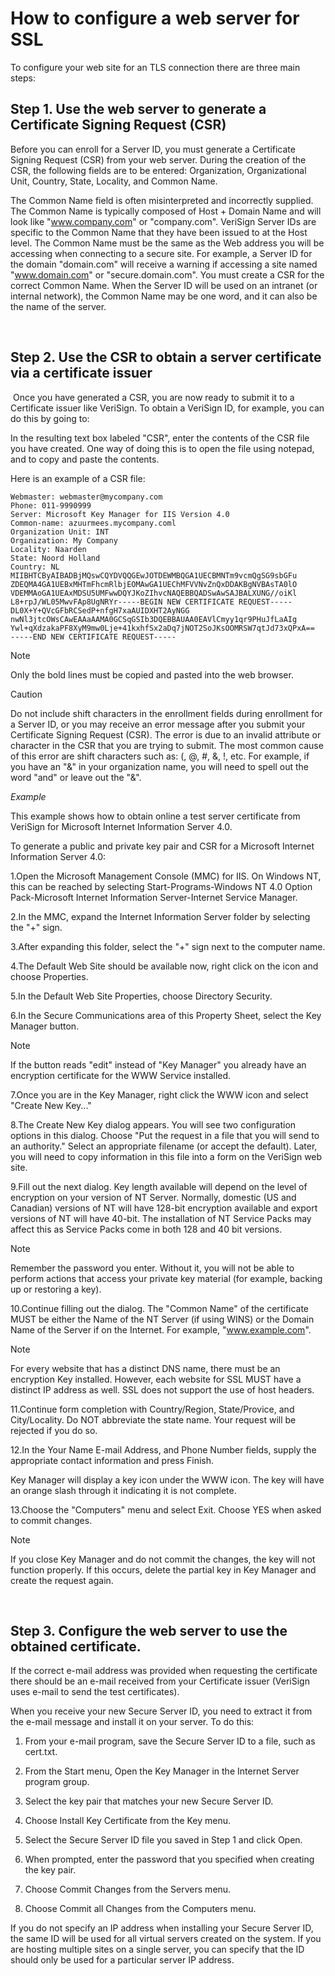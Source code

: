 # How to configure a web server for SSL

To configure your web site for an TLS connection there are three main steps:

## Step 1. Use the web server to generate a Certificate Signing Request (CSR)

Before you can enroll for a Server ID, you must generate a Certificate Signing Request (CSR) from your web server. During the creation of the CSR, the following fields are to be entered: Organization, Organizational Unit, Country, State, Locality, and Common Name.

The Common Name field is often misinterpreted and incorrectly supplied. The Common Name is typically composed of Host + Domain Name and will look like "www.company.com" or "company.com". VeriSign Server IDs are specific to the Common Name that they have been issued to at the Host level. The Common Name must be the same as the Web address you will be accessing when connecting to a secure site. For example, a Server ID for the domain "domain.com" will receive a warning if accessing a site named "www.domain.com" or "secure.domain.com". You must create a CSR for the correct Common Name. When the Server ID will be used on an intranet (or internal network), the Common Name may be one word, and it can also be the name of the server.

 

## Step 2. Use the CSR to obtain a server certificate via a certificate issuer

 Once you have generated a CSR, you are now ready to submit it to a Certificate issuer like VeriSign. To obtain a VeriSign ID, for example, you can do this by going to:

In the resulting text box labeled "CSR", enter the contents of the CSR file you have created. One way of doing this is to open the file using notepad, and to copy and paste the contents.

Here is an example of a CSR file:

```
Webmaster: webmaster@mycompany.com
Phone: 011-9990999
Server: Microsoft Key Manager for IIS Version 4.0
Common-name: azuurmees.mycompany.coml
Organization Unit: INT
Organization: My Company
Locality: Naarden
State: Noord Holland
Country: NL
MIIBHTCByAIBADBjMQswCQYDVQQGEwJOTDEWMBQGA1UECBMNTm9vcmQgSG9sbGFu
ZDEQMA4GA1UEBxMHTmFhcmRlbjEOMAwGA1UEChMFVVNvZnQxDDAKBgNVBAsTA0lO
VDEMMAoGA1UEAxMDSU5UMFwwDQYJKoZIhvcNAQEBBQADSwAwSAJBALXUNG//oiKl
L8+rpJ/WL05MwvFAp8UgNRYr-----BEGIN NEW CERTIFICATE REQUEST-----
DL0X+Y+QVcGFbRCSedP+nfgH7xaAUIDXHT2AyNGG
nwNl3jtcOWsCAwEAAaAAMA0GCSqGSIb3DQEBBAUAA0EAVlCmyy1qr9PHuJfLaAIg
Ywl+qXdzakaPF8XyM9mw0Lje+41kxhfSx2aDq7jNOT2SoJKsOOMRSW7qtJd73xQPxA==
-----END NEW CERTIFICATE REQUEST-----

```

> [!NOTE]
> Only the bold lines must be copied and pasted into the web browser.

> [!CAUTION]
> Do not include shift characters in the enrollment fields during enrollment for a Server ID, or you may receive an error message after you submit your Certificate Signing Request (CSR). The error is due to an invalid attribute or character in the CSR that you are trying to submit. The most common cause of this error are shift characters such as: (, @, #, &, !, etc. For example, if you have an "&" in your organization name, you will need to spell out the word "and" or leave out the "&".

*Example*

This example shows how to obtain online a test server certificate from VeriSign for Microsoft Internet Information Server 4.0.

To generate a public and private key pair and CSR for a Microsoft Internet Information Server 4.0:

1.Open the Microsoft Management Console (MMC) for IIS. On Windows NT, this can be reached by selecting Start-Programs-Windows NT 4.0 Option Pack-Microsoft Internet Information Server-Internet Service Manager.

2.In the MMC, expand the Internet Information Server folder by selecting the "+" sign.

3.After expanding this folder, select the "+" sign next to the computer name.

4.The Default Web Site should be available now, right click on the icon and choose Properties.

5.In the Default Web Site Properties, choose Directory Security.

6.In the Secure Communications area of this Property Sheet, select the Key Manager button.

> [!NOTE]
> If the button reads "edit" instead of "Key Manager" you already have an encryption certificate for the WWW Service installed.

7.Once you are in the Key Manager, right click the WWW icon and select "Create New Key..."

8.The Create New Key dialog appears. You will see two configuration options in this dialog. Choose "Put the request in a file that you will send to an authority." Select an appropriate filename (or accept the default). Later, you will need to copy information in this file into a form on the VeriSign web site.

9.Fill out the next dialog. Key length available will depend on the level of encryption on your version of NT Server. Normally, domestic (US and Canadian) versions of NT will have 128-bit encryption available and export versions of NT will have 40-bit. The installation of NT Service Packs may affect this as Service Packs come in both 128 and 40 bit versions.

> [!NOTE]
> Remember the password you enter. Without it, you will not be able to perform actions that access your private key material (for example, backing up or restoring a key).

10.Continue filling out the dialog. The "Common Name" of the certificate MUST be either the Name of the NT Server (if using WINS) or the Domain Name of the Server if on the Internet. For example, "www.example.com".

> [!NOTE]
> For every website that has a distinct DNS name, there must be an encryption Key installed. However, each website for SSL MUST have a distinct IP address as well. SSL does not support the use of host headers.

11.Continue form completion with Country/Region, State/Provice, and City/Locality. Do NOT abbreviate the state name. Your request will be rejected if you do so.

12.In the Your Name E-mail Address, and Phone Number fields, supply the appropriate contact information and press Finish.

Key Manager will display a key icon under the WWW icon. The key will have an orange slash through it indicating it is not complete.

13.Choose the "Computers" menu and select Exit. Choose YES when asked to commit changes.

> [!NOTE]
> If you close Key Manager and do not commit the changes, the key will not function properly. If this occurs, delete the partial key in Key Manager and create the request again.

 

## Step 3. Configure the web server to use the obtained certificate.

If the correct e-mail address was provided when requesting the certificate there should be an e-mail received from your Certificate issuer (VeriSign uses e-mail to send the test certificates).

When you receive your new Secure Server ID, you need to extract it from the e-mail message and install it on your server. To do this:

1. From your e-mail program, save the Secure Server ID to a file, such as cert.txt.

2. From the Start menu, Open the Key Manager in the Internet Server program group.

3. Select the key pair that matches your new Secure Server ID.

4. Choose Install Key Certificate from the Key menu.

5. Select the Secure Server ID file you saved in Step 1 and click Open.

6. When prompted, enter the password that you specified when creating the key pair.

7. Choose Commit Changes from the Servers menu.

8. Choose Commit all Changes from the Computers menu.

If you do not specify an IP address when installing your Secure Server ID, the same ID will be used for all virtual servers created on the system. If you are hosting multiple sites on a single server, you can specify that the ID should only be used for a particular server IP address.

 